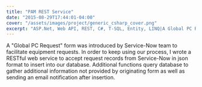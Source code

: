 ```yaml
---
title: "PAM REST Service"
date: "2015-08-29T17:44:01-04:00"
cover: "/assets/images/project/generic_csharp_cover.png"
excerpt: "ASP.Net, Web API, REST, C#, T-SQL, Entity, LINQ|A Global PC Request form was introduced by Service-Now team to facilitate equipment requests. In order to keep using our process, I wrote a RESTful web service to accept request records from Service-Now in json format to insert into our database."
---
```


A "Global PC Request" form was introduced by Service-Now team to facilitate equipment requests. In order to keep using our process, I wrote a RESTful web service to accept request records from Service-Now in json format to insert into our database. Additional functions query database to gather additional information not provided by originating form as well as sending an email notification after insertion.
